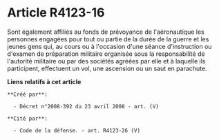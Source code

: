 # Article R4123-16

Sont également affiliés au fonds de prévoyance de l'aéronautique les personnes engagées pour tout ou partie de la durée de la
guerre et les jeunes gens qui, au cours ou à l'occasion d'une séance d'instruction ou d'examen de préparation militaire
organisée sous la responsabilité de l'autorité militaire ou par des sociétés agréées par elle et à laquelle ils participent,
effectuent un vol, une ascension ou un saut en parachute.

**Liens relatifs à cet article**

	**Créé par**:

	  - Décret n°2008-392 du 23 avril 2008 - art. (V)

	**Cité par**:

	  - Code de la défense. - art. R4123-26 (V)

